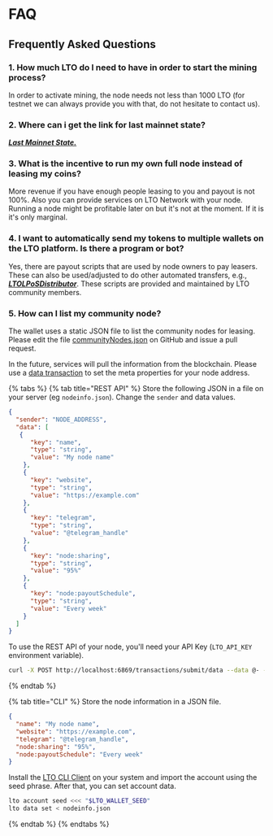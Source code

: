 # FAQ

## Frequently Asked Questions

### 1. How much LTO do I need to have in order to start the mining process?

In order to activate mining, the node needs not less than 1000 LTO (for testnet we can always provide you with that, do not hesitate to contact us).

### 2. Where can i get the link for last mainnet state?

[_**Last Mainnet State.**_](https://nodes.lto.network)

### 3. What is the incentive to run my own full node instead of leasing my coins?

More revenue if you have enough people leasing to you and payout is not 100%. Also you can provide services on LTO Network with your node. Running a node might be profitable later on but it's not at the moment. If it is it's only marginal.

### 4. I want to automatically send my tokens to multiple wallets on the LTO platform. Is there a program or bot?

Yes, there are payout scripts that are used by node owners to pay leasers. These can also be used/adjusted to do other automated transfers, e.g., [_**LTOLPoSDistributor**_](https://github.com/jayjaynl/LTO\_LPoSDistributor). These scripts are provided and maintained by LTO community members.

### **5. How can I list my community node?**

The wallet uses a static JSON file to list the community nodes for leasing. Please edit the file [communityNodes.json](https://github.com/ltonetwork/lto-wallet/blob/master/src/communityNodes.json) on GitHub and issue a pull request.

In the future, services will pull the information from the blockchain. Please use a [data transaction](../../protocol/public/transactions/data.md) to set the meta properties for your node address.

{% tabs %}
{% tab title="REST API" %}
Store the following JSON in a file on your server (eg `nodeinfo.json`). Change the `sender` and data values.

```json
{
  "sender": "NODE_ADDRESS",
  "data": [
   {
      "key": "name",
      "type": "string",
      "value": "My node name"
    },
    {
      "key": "website",
      "type": "string",
      "value": "https://example.com"
    },
    {
      "key": "telegram",
      "type": "string",
      "value": "@telegram_handle"
    },
    {
      "key": "node:sharing",
      "type": "string",
      "value": "95%"
    },    
    {
      "key": "node:payoutSchedule",
      "type": "string",
      "value": "Every week"
    }
  ]
}
```

To use the REST API of your node, you'll need your API Key (`LTO_API_KEY` environment variable).

```bash
curl -X POST http://localhost:6869/transactions/submit/data --data @- -H "Authorization: bearer API_KEY" < nodeinfo.json
```
{% endtab %}

{% tab title="CLI" %}
Store the node information in a JSON file.

```json
{
  "name": "My node name",
  "website": "https://example.com",
  "telegram": "@telegram_handle",
  "node:sharing": "95%",
  "node:payoutSchedule": "Every week"
}
```



Install the [LTO CLI Client](../../wallets/wallets/cli-client.md) on your system and import the account using the seed phrase. After that, you can set account data.

```bash
lto account seed <<< "$LTO_WALLET_SEED"
lto data set < nodeinfo.json
```
{% endtab %}
{% endtabs %}

